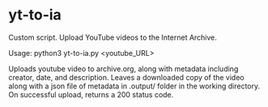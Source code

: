 # yt-to-ia
Custom script. Upload YouTube videos to the Internet Archive.

Usage: python3 yt-to-ia.py <youtube_URL>

Uploads youtube video to archive.org, along with metadata including creator, date, and description. Leaves a downloaded copy of the video along with a json file of metadata in .output/ folder in the working directory. On successful upload, returns a 200 status code.
